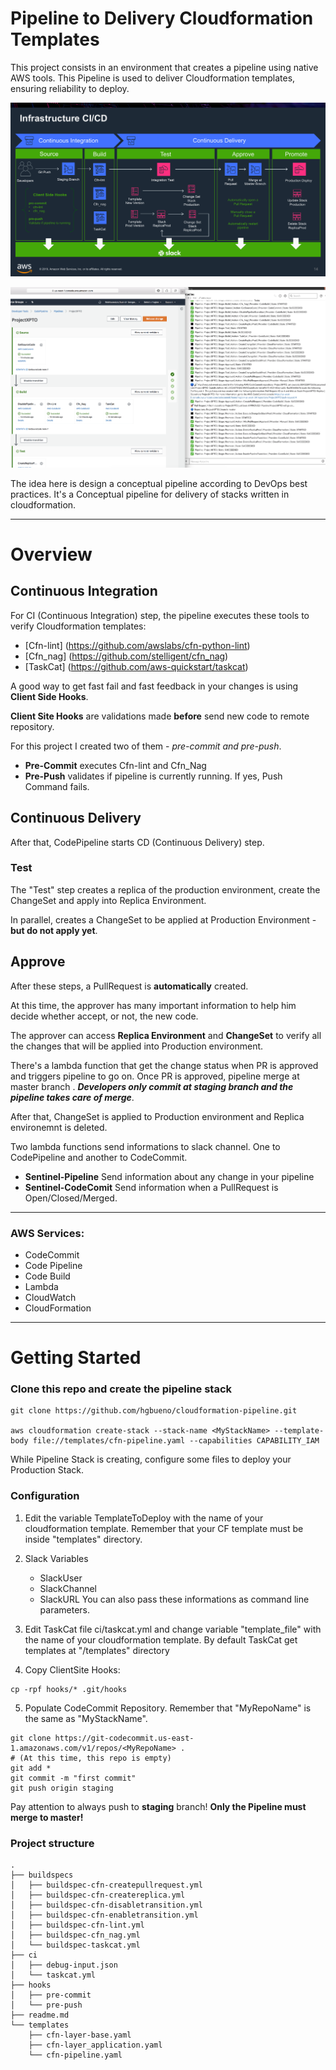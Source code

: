 # Pipeline to Delivery Cloudformation Templates
This project consists in an environment that creates a pipeline using native AWS tools. This Pipeline is used to deliver Cloudformation templates, ensuring reliability to deploy.


![Alt text](img/img01.png?raw=true "Pipeline")


![Alt text](img/img02.png?raw=true "CodePipeline")


The idea here is design a conceptual pipeline according to DevOps best practices. It's a Conceptual pipeline for delivery of stacks written in cloudformation.

---

# Overview

## Continuous Integration

For CI (Continuous Integration) step, the pipeline executes these tools to verify Cloudformation templates:
*  [Cfn-lint] (https://github.com/awslabs/cfn-python-lint)
*  [Cfn_nag] (https://github.com/stelligent/cfn_nag)
*  [TaskCat] (https://github.com/aws-quickstart/taskcat)

A good way to get fast fail and fast feedback in your changes is using **Client Side Hooks**.

**Client Site Hooks** are validations made **before** send new code to remote repository.


For this project I created two of them - *pre-commit* *and pre-push*.

* **Pre-Commit** executes Cfn-lint and Cfn_Nag
* **Pre-Push** validates if pipeline is currently running. If yes, Push Command fails.



## Continuous Delivery

After that, CodePipeline starts CD (Continuous Delivery) step. 

### Test 
The "Test" step creates a replica of the production environment, create the ChangeSet and apply into Replica Environment.

In parallel, creates a ChangeSet to be applied at Production Environment - **but do not apply yet**.


## Approve

After these steps, a PullRequest is **automatically** created. 


At this time, the approver has many important information to help him decide whether accept, or not, the new code.


The approver can access **Replica Environment** and **ChangeSet** to verify all the changes that will be applied into Production environment.


There's a lambda function that get the change status when PR is approved and triggers pipeline to go on.
Once PR is approved, pipeline merge at master branch . ***Developers only commit at staging branch and the pipeline takes care of merge***. 


After that, ChangeSet is applied to Production environment and Replica environemnt is deleted. 


Two lambda functions send informations to slack channel. One to CodePipeline and another to CodeCommit.
* **Sentinel-Pipeline** Send information about any change in your pipeline
* **Sentinel-CodeComit** Send information when a PullRequest is Open/Closed/Merged.


---

### AWS Services:

* CodeCommit
* Code Pipeline
* Code Build
* Lambda
* CloudWatch
* CloudFormation

---

# Getting Started


### Clone this repo and create the pipeline stack


```
git clone https://github.com/hgbueno/cloudformation-pipeline.git 

aws cloudformation create-stack --stack-name <MyStackName> --template-body file://templates/cfn-pipeline.yaml --capabilities CAPABILITY_IAM 
```

While Pipeline Stack is creating, configure some files to deploy your Production Stack.


### Configuration


1. Edit the variable TemplateToDeploy with the name of your cloudformation template. Remember that your CF template must be inside "templates" directory.


2. Slack Variables
   * SlackUser
   * SlackChannel
   * SlackURL
You can also pass these informations as command line parameters.


3. Edit TaskCat file ci/taskcat.yml and change variable "template_file" with the name of your cloudformation template.
By default TaskCat get templates at "/templates" directory


4. Copy ClientSite Hooks:
 ```   
cp -rpf hooks/* .git/hooks 
 ```   

5. Populate CodeCommit Repository. Remember that "MyRepoName" is the same as "MyStackName".

```
git clone https://git-codecommit.us-east-1.amazonaws.com/v1/repos/<MyRepoName> .
# (At this time, this repo is empty)
git add *
git commit -m "first commit" 
git push origin staging
```

Pay attention to always push to **staging** branch! **Only the Pipeline must merge to master!**



### Project structure
```
.
├── buildspecs
│   ├── buildspec-cfn-createpullrequest.yml
│   ├── buildspec-cfn-createreplica.yml
│   ├── buildspec-cfn-disabletransition.yml
│   ├── buildspec-cfn-enabletransition.yml
│   ├── buildspec-cfn-lint.yml
│   ├── buildspec-cfn_nag.yml
│   └── buildspec-taskcat.yml
├── ci
│   ├── debug-input.json
│   └── taskcat.yml
├── hooks
│   ├── pre-commit
│   └── pre-push
├── readme.md
└── templates
    ├── cfn-layer-base.yaml
    ├── cfn-layer_application.yaml
    └── cfn-pipeline.yaml
 ```   
    


